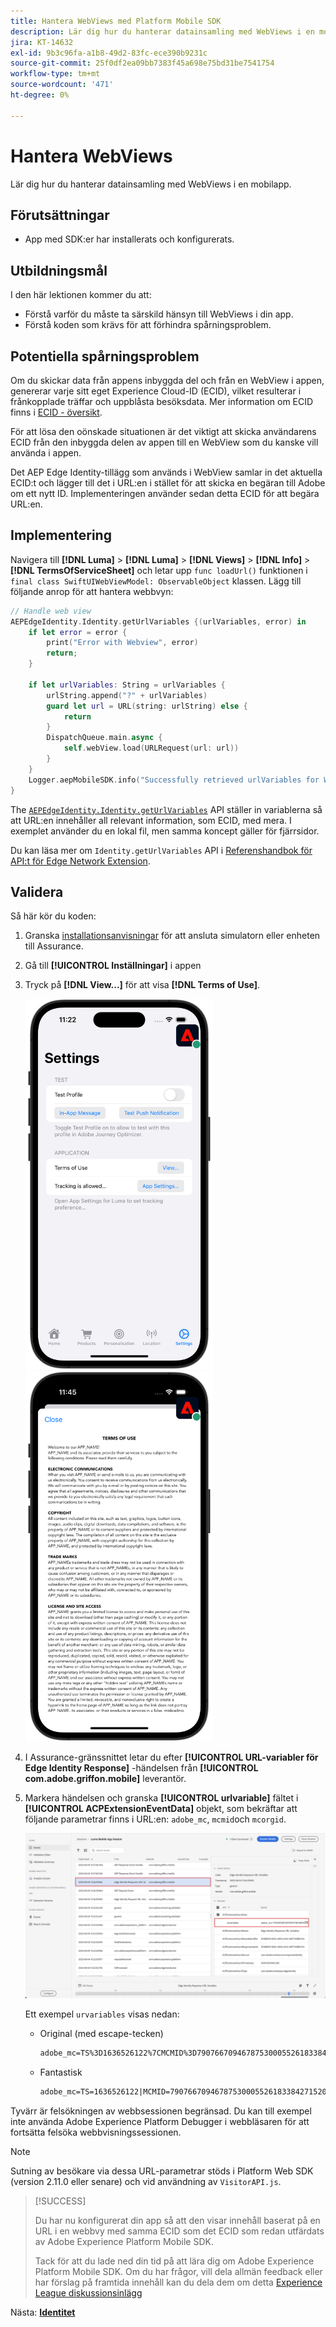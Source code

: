 ```yaml
---
title: Hantera WebViews med Platform Mobile SDK
description: Lär dig hur du hanterar datainsamling med WebViews i en mobilapp.
jira: KT-14632
exl-id: 9b3c96fa-a1b8-49d2-83fc-ece390b9231c
source-git-commit: 25f0df2ea09bb7383f45a698e75bd31be7541754
workflow-type: tm+mt
source-wordcount: '471'
ht-degree: 0%

---
```


# Hantera WebViews

Lär dig hur du hanterar datainsamling med WebViews i en mobilapp.

## Förutsättningar

* App med SDK:er har installerats och konfigurerats.

## Utbildningsmål

I den här lektionen kommer du att:

* Förstå varför du måste ta särskild hänsyn till WebViews i din app.
* Förstå koden som krävs för att förhindra spårningsproblem.

## Potentiella spårningsproblem

Om du skickar data från appens inbyggda del och från en WebView i appen, genererar varje sitt eget Experience Cloud-ID (ECID), vilket resulterar i frånkopplade träffar och uppblåsta besöksdata. Mer information om ECID finns i [ECID - översikt](https://experienceleague.adobe.com/docs/experience-platform/identity/ecid.html?lang=en).

För att lösa den oönskade situationen är det viktigt att skicka användarens ECID från den inbyggda delen av appen till en WebView som du kanske vill använda i appen.

Det AEP Edge Identity-tillägg som används i WebView samlar in det aktuella ECID:t och lägger till det i URL:en i stället för att skicka en begäran till Adobe om ett nytt ID. Implementeringen använder sedan detta ECID för att begära URL:en.

## Implementering

Navigera till **[!DNL Luma]** > **[!DNL Luma]** > **[!DNL Views]** > **[!DNL Info]** > **[!DNL TermsOfServiceSheet]** och letar upp `func loadUrl()` funktionen i `final class SwiftUIWebViewModel: ObservableObject` klassen. Lägg till följande anrop för att hantera webbvyn:

```swift
// Handle web view
AEPEdgeIdentity.Identity.getUrlVariables {(urlVariables, error) in
    if let error = error {
        print("Error with Webview", error)
        return;
    }
    
    if let urlVariables: String = urlVariables {
        urlString.append("?" + urlVariables)
        guard let url = URL(string: urlString) else {
            return
        }
        DispatchQueue.main.async {
            self.webView.load(URLRequest(url: url))
        }
    }
    Logger.aepMobileSDK.info("Successfully retrieved urlVariables for WebView, final URL: \(urlString)")
}
```

The [`AEPEdgeIdentity.Identity.getUrlVariables`](https://developer.adobe.com/client-sdks/documentation/identity-for-edge-network/api-reference/#geturlvariables) API ställer in variablerna så att URL:en innehåller all relevant information, som ECID, med mera. I exemplet använder du en lokal fil, men samma koncept gäller för fjärrsidor.

Du kan läsa mer om `Identity.getUrlVariables` API i [Referenshandbok för API:t för Edge Network Extension](https://developer.adobe.com/client-sdks/documentation/identity-for-edge-network/api-reference/#geturlvariables).

## Validera

Så här kör du koden:

1. Granska [installationsanvisningar](assurance.md#connecting-to-a-session) för att ansluta simulatorn eller enheten till Assurance.
1. Gå till **[!UICONTROL Inställningar]** i appen
1. Tryck på **[!DNL View...]** för att visa **[!DNL Terms of Use]**.

   <img src="./assets/tou1.png" width="300" /> <img src="./assets/tou2.png" width="300" />

1. I Assurance-gränssnittet letar du efter **[!UICONTROL URL-variabler för Edge Identity Response]** -händelsen från **[!UICONTROL com.adobe.griffon.mobile]** leverantör.
1. Markera händelsen och granska **[!UICONTROL urlvariable]** fältet i **[!UICONTROL ACPExtensionEventData]** objekt, som bekräftar att följande parametrar finns i URL:en: `adobe_mc`, `mcmid`och `mcorgid`.

   ![webbvyvalidering](assets/webview-validation.png)

   Ett exempel `urvariables` visas nedan:

   * Original (med escape-tecken)

     ```html
     adobe_mc=TS%3D1636526122%7CMCMID%3D79076670946787530005526183384271520749%7CMCORGID%3D7ABB3E6A5A7491460A495D61%40AdobeOrg
     ```

   * Fantastisk

     ```html
     adobe_mc=TS=1636526122|MCMID=79076670946787530005526183384271520749|MCORGID=7ABB3E6A5A7491460A495D61@AdobeOrg
     ```

Tyvärr är felsökningen av webbsessionen begränsad. Du kan till exempel inte använda Adobe Experience Platform Debugger i webbläsaren för att fortsätta felsöka webbvisningssessionen.

>[!NOTE]
>
>Sutning av besökare via dessa URL-parametrar stöds i Platform Web SDK (version 2.11.0 eller senare) och vid användning av `VisitorAPI.js`.


>[!SUCCESS]
>
>Du har nu konfigurerat din app så att den visar innehåll baserat på en URL i en webbvy med samma ECID som det ECID som redan utfärdats av Adobe Experience Platform Mobile SDK.
>
>Tack för att du lade ned din tid på att lära dig om Adobe Experience Platform Mobile SDK. Om du har frågor, vill dela allmän feedback eller har förslag på framtida innehåll kan du dela dem om detta [Experience League diskussionsinlägg](https://experienceleaguecommunities.adobe.com/t5/adobe-experience-platform-data/tutorial-discussion-implement-adobe-experience-cloud-in-mobile/td-p/443796)

Nästa: **[Identitet](identity.md)**
